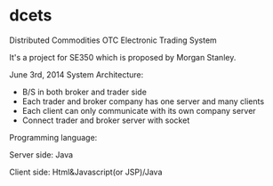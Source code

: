 dcets
=====

Distributed Commodities OTC Electronic Trading System

It's a project for SE350 which is proposed by Morgan Stanley.

June 3rd, 2014
System Architecture: 
* B/S in both broker and trader side 
* Each trader and broker company has one server and many clients
* Each client can only communicate with its own company server
* Connect trader and broker server with socket

Programming language:

Server side: Java

Client side: Html&Javascript(or JSP)/Java


